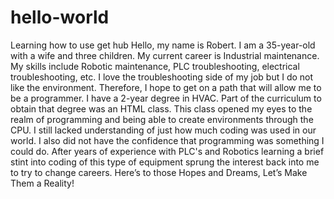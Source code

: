 # hello-world
Learning how to use get hub
Hello, my name is Robert. I am a 35-year-old with a wife and three children. My current career is Industrial maintenance.
My skills include Robotic maintenance, PLC troubleshooting, electrical troubleshooting, etc. I love the troubleshooting side of my job but I do not like the environment. Therefore, I hope to get on a path that will allow me to be a programmer.
I have a 2-year degree in HVAC. Part of the curriculum to obtain that degree was an HTML class. This class opened my eyes to the realm of programming and being able to create environments through the CPU. I still lacked understanding of just how much coding was used in our world. I also did not have the confidence that programming was something I could do. 
After years of experience with PLC's and Robotics learning a brief stint into coding of this type of equipment sprung the interest back into me to try to change careers. 
Here’s to those Hopes and Dreams, Let’s Make Them a Reality!


